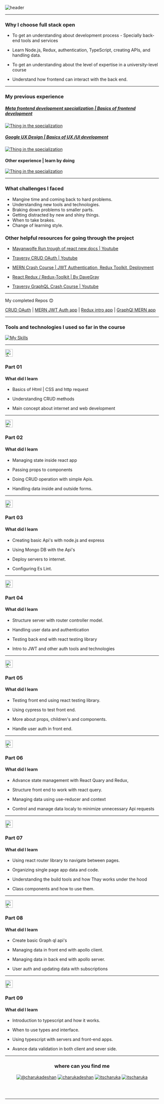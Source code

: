 
  

  

![header](https://capsule-render.vercel.app/api?type=waving&color=gradient&$with=auto&height=350&section=header&text=Fullstackopen%20exercises&animation=fadeIn&fontSize=60)

  

  

---

  

  

### Why I choose full stack open

  

  

- To get an understanding about development process - Specially back-end tools and services

  

- Learn Node.js, Redux, authentication, TypeScript, creating APIs, and handling data.

  

- To get an understanding about the level of expertise in a university-level course

  

- Understand how frontend can interact with the back end.

  

  

---

  

  

### My previous experience

  

  

##### [Meta frontend development specialization | Basics of frontend development](https://coursera.org/share/3e93587f3532fa130e355dbf61b6b96f)

  

  

[![Thing in the specialization](https://skillicons.dev/icons?i=js,react,nodejs,css,html,git,linux,github,jest,figma,&perline=14)](https://skillicons.dev)

  

##### [Google UX Design | Basics of UX /UI development](https://coursera.org/share/e9a16ace37985180f9a8e4051e435019)

  

  

[![Thing in the specialization](https://skillicons.dev/icons?i=figma,webflow,xd&perline=14)](https://skillicons.dev)

  

  

#### Other experience | learn by doing

  

  

[![Thing in the specialization](https://skillicons.dev/icons?i=postman,vite,d3,tailwind,wordpress&perline=14)](https://skillicons.dev)

  

  

---

  

  

### What challenges I faced

- Mangine time and coming back to hard problems.
 - Understanding new tools and technologies.
 - Braking down problems to smaller parts.
 - Getting distracted by new and shiny things.
 - When to take brakes.
 - Change of learning style.
  

### Other helpful resources for going through the project

  

  

- [Mayanwolfe Run trough of react new docs | Youtube](https://www.youtube.com/watch?v=Of4SLBLlUAY)

  

- [Traversy CRUD OAuth | Youtube](https://www.youtube.com/watch?v=SBvmnHTQIPY&t=1185s&pp=ygUUIFRyYXZlcnN5IENSVUQgT0F1dGg=)

  

- [MERN Crash Course | JWT Authentication, Redux Toolkit, Deployment](https://www.youtube.com/watch?v=R4AhvYORZRY)

- [React Redux / Redux-Toolkit | By DaveGray](https://youtu.be/NqzdVN2tyvQ?si=ASIHnk49_U9BDSAf)

- [Traversy GraphQL Crash Course | Youtube](https://www.youtube.com/watch?v=BcLNfwF04Kw)

---

My completed Repos 😊

[CRUD OAuth](https://github.com/itscharukadeshan/Story-app) | [MERN JWT Auth app](https://github.com/itscharukadeshan/MERN---JWT---auth) | [Redux intro app](https://github.com/itscharukadeshan/Reduxt-intro) | [GraphQl MERN app](https://github.com/itscharukadeshan/GraphQL-With-Full-Stack-MERN-Project)

  

---

  

  

### Tools and technologies I used so far in the course

  

  

[![My Skills](https://skillicons.dev/icons?i=js,react,d3,nodejs,express,css,html,docker,git,github,jest,postman,tailwind,vite,figma,webflow&perline=14)](https://skillicons.dev)

  

  

---


<img src="https://raw.githubusercontent.com/Tarikul-Islam-Anik/Animated-Fluent-Emojis/master/Emojis/Symbols/Green%20Square.png" alt="Green Square" width="25" height="25" />
  

### Part 01 


  

  

#### What did I learn

  

  

- Basics of Html | CSS and http request

  

- Understanding CRUD methods

  

- Main concept about internet and web development

  

  

---

  
<img src="https://raw.githubusercontent.com/Tarikul-Islam-Anik/Animated-Fluent-Emojis/master/Emojis/Symbols/Blue%20Square.png" alt="Blue Square" width="25" height="25" />
  

### Part 02

  

  

#### What did I learn

  

  

- Managing state inside react app

  

- Passing props to components

  

- Doing CRUD operation with simple Apis.

  

- Handling data inside and outside forms.

  

  

---

  <img src="https://raw.githubusercontent.com/Tarikul-Islam-Anik/Animated-Fluent-Emojis/master/Emojis/Symbols/Blue%20Square.png" alt="Blue Square" width="25" height="25" />

  

### Part 03

  

  

#### What did I learn

  

  

- Creating basic Api's with node.js and express

  

- Using Mongo DB with the Api's

  

- Deploy servers to internet.

  

- Configuring Es Lint.

  

  

---

  
<img src="https://raw.githubusercontent.com/Tarikul-Islam-Anik/Animated-Fluent-Emojis/master/Emojis/Symbols/Blue%20Square.png" alt="Blue Square" width="25" height="25" />
  

### Part 04

  

  

#### What did I learn

  

  

- Structure server with router controller model.

  

- Handling user data and authentication

  

- Testing back end with react testing library

  

- Intro to JWT and other auth tools and technologies

  

  

---

  <img src="https://raw.githubusercontent.com/Tarikul-Islam-Anik/Animated-Fluent-Emojis/master/Emojis/Symbols/Orange%20Square.png" alt="Orange Square" width="25" height="25" />

  

### Part 05

  

  

#### What did I learn

  

  

- Testing front end using react testing library.

  

- Using cypress to test front end.

  

- More about props, children's and components.

  

- Handle user auth in front end.

  

  

---

  
<img src="https://raw.githubusercontent.com/Tarikul-Islam-Anik/Animated-Fluent-Emojis/master/Emojis/Symbols/Orange%20Square.png" alt="Orange Square" width="25" height="25" />
  

### Part 06

  

  

#### What did I learn

  

  

- Advance state management with React Quary and Redux,

  

- Structure front end to work with react query.

  

- Managing data using use-reducer and context

  

- Control and manage data localy to minimize unnecessary Api requests

  

---

  <img src="https://raw.githubusercontent.com/Tarikul-Islam-Anik/Animated-Fluent-Emojis/master/Emojis/Symbols/Purple%20Square.png" alt="Purple Square" width="25" height="25" />

  

### Part 07

  

  

#### What did I learn

  

  

- Using react router library to navigate between pages.

  

- Organizing single page app data and code.

  

- Understanding the build tools and how Thay works under the hood

  

- Class components and how to use them.

  

  

---
<img src="https://raw.githubusercontent.com/Tarikul-Islam-Anik/Animated-Fluent-Emojis/master/Emojis/Symbols/Orange%20Square.png" alt="Orange Square" width="25" height="25" />
  

### Part 08

  

  

#### What did I learn

  

  

- Create basic Graph ql api's

- Managing data in front end with apollo client.

- Managing data in back end with apollo server.

- User auth and updating data with subscriptions

  

  

---

  <img src="https://raw.githubusercontent.com/Tarikul-Islam-Anik/Animated-Fluent-Emojis/master/Emojis/Symbols/Red%20Square.png" alt="Red Square" width="25" height="25" />

### Part 09

  

  

#### What did I learn

  

  

- Introduction to typescript and how it works.

  

- When to use types and interface.

  

- Using typescript with servers and front-end apps.

  

- Avance data validation in both client and sever side.

  
  
  
  

  

---

  

  

<h3  align="center">where can you find me </h3>

  

  

<div>

<p  align="center">
<a  href="https://medium.com/@charukadeshan"  target="blank"><img  align="center"  src="https://img.shields.io/badge/Medium-12100E?style=for-the-badge&logo=medium&logoColor=white"  alt="@charukadeshan" /></a>
<a  href="https://linkedin.com/in/charukadeshan"  target="blank"><img  align="center"  src="https://img.shields.io/badge/LinkedIn-0077B5?style=for-the-badge&logo=linkedin&logoColor=white"  alt="charukadeshan" /></a>
<a  href="https://twitter.com/itscharuka"  target="blank"><img  align="center"  src="https://img.shields.io/badge/Twitter-1DA1F2?style=for-the-badge&logo=twitter&logoColor=white"  alt="itscharuka" /></a>
<a  href="https://www.figma.com/@charukadeshan"  target="blank"><img  align="center"  src="https://img.shields.io/badge/Figma-F24E1E?style=for-the-badge&logo=figma&logoColor=white"  alt="itscharuka" /></a> </p>

  

<br></br>

  

  

---
